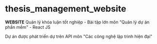 # thesis_management_website
__WEBSITE__ Quản lý khóa luận tốt nghiệp - Bài tập lớn môn "Quản lý dự án phần mềm" - React JS

Dự án được phát triển dự trên API môn "Các công nghệ lập trình hiện đại"

